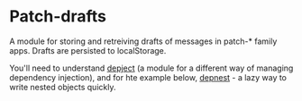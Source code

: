# Patch-drafts

A module for storing and retreiving drafts of messages in patch-* family apps. Drafts are persisted to localStorage.

You'll need to understand [depject](https://github.com/depject/depject) (a module for a different way of managing dependency injection), and for hte example below, [depnest](https://github.com/depject/depnest) - a lazy way to write nested objects quickly.
